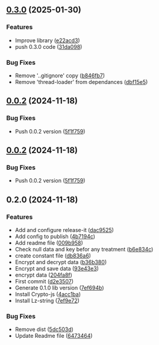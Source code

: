 

## [0.3.0](https://github.com/Meindonsa/security-storage/compare/0.2.0...0.0.2) (2025-01-30)

### Features

* Improve library ([e22acd3](https://github.com/Meindonsa/security-storage/commit/e22acd397e4c8713c087cacfcec046064a25e449))
* push 0.3.0 code ([31da098](https://github.com/Meindonsa/security-storage/commit/31da098445e453ca2094d45d6cadf2c05e5e92aa))

### Bug Fixes

* Remove '..gitignore' copy ([b846fb7](https://github.com/Meindonsa/security-storage/commit/b846fb7a959004ad52e1ade80b4ca2e757a83ab3))
* Remove 'thread-loader' from dependances ([dbf15e5](https://github.com/Meindonsa/security-storage/commit/dbf15e5904d2581f67b1b47182d00fe4006e1ed9))
## [0.0.2](https://github.com/Meindonsa/security-storage/compare/0.2.0...0.0.2) (2024-11-18)

### Bug Fixes

* Push 0.0.2 version ([5f1f759](https://github.com/Meindonsa/security-storage/commit/5f1f7595fc3d1737474175db197088afff782464))

## [0.0.2](https://github.com/Meindonsa/security-storage/compare/0.2.0...0.0.2) (2024-11-18)

### Bug Fixes

* Push 0.0.2 version ([5f1f759](https://github.com/Meindonsa/security-storage/commit/5f1f7595fc3d1737474175db197088afff782464))

## 0.2.0 (2024-11-18)

### Features

* Add and configure release-it ([dac9525](https://github.com/Meindonsa/security-storage/commit/dac9525b83b9007b49e5a3c47fc4b8aafdda9a4c))
* Add config to publish ([4b7194c](https://github.com/Meindonsa/security-storage/commit/4b7194cc42678b6e9df1d7f83225075e5b6b8e32))
* Add readme file ([009b958](https://github.com/Meindonsa/security-storage/commit/009b958c245baf15792ac5e4b4b416ee55e56d9d))
* Check null data and key befor any treatment ([b6e834c](https://github.com/Meindonsa/security-storage/commit/b6e834c3fcdcfcb476eccaf88510e622421e1bbf))
* create constant file ([db836a6](https://github.com/Meindonsa/security-storage/commit/db836a6cfe87c2f7c01be72aba0e95f0c2be3e8c))
* Encrypt and decrypt data ([b36b380](https://github.com/Meindonsa/security-storage/commit/b36b380340c0898bac5e3d10def2d71fadf930d9))
* Encrypt and save data ([93e43e3](https://github.com/Meindonsa/security-storage/commit/93e43e336fdcb6052c48d6403f941a64d15be962))
* encrypt data ([204fa8f](https://github.com/Meindonsa/security-storage/commit/204fa8f5188f5f4cb444685f93115eddb5d03bfe))
* First commit ([d2e3507](https://github.com/Meindonsa/security-storage/commit/d2e3507d80e8fc059ebcb5e13008d9613d2369d4))
* Generate 0.1.0 lib version ([7ef694b](https://github.com/Meindonsa/security-storage/commit/7ef694b7c78b7a5e00d85e6f87df3e6efe357727))
* Install Crypto-js ([4acc1ba](https://github.com/Meindonsa/security-storage/commit/4acc1babc91cb912675089f56656e353f5341730))
* Install Lz-string ([7ef9e72](https://github.com/Meindonsa/security-storage/commit/7ef9e7259e84423a3cd68a594ef5224e7399a25c))

### Bug Fixes

* Remove dist ([5dc503d](https://github.com/Meindonsa/security-storage/commit/5dc503df76e1e452af8d306ff22a64d420259b49))
* Update Readme file ([6473464](https://github.com/Meindonsa/security-storage/commit/6473464426f102d85c10a635240553330287f0dd))
